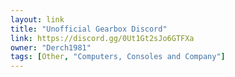 ```yaml
---
layout: link
title: "Unofficial Gearbox Discord"
link: https://discord.gg/0Ut1Gt2sJo6GTFXa
owner: "Derch1981"
tags: [Other, "Computers, Consoles and Company"]
---
```

